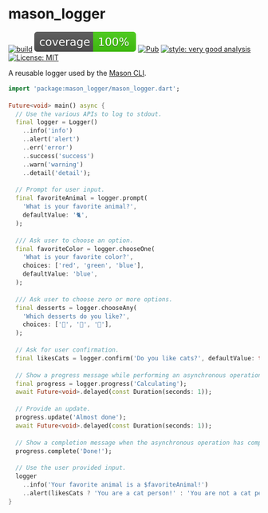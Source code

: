 # mason_logger

[![build](https://github.com/felangel/mason/workflows/mason_logger/badge.svg)](https://github.com/felangel/mason/actions)
[![coverage](https://raw.githubusercontent.com/felangel/mason/master/packages/mason_logger/coverage_badge.svg)](https://github.com/felangel/mason/actions)
[![Pub](https://img.shields.io/pub/v/mason_logger.svg)](https://pub.dev/packages/mason)
[![style: very good analysis](https://img.shields.io/badge/style-very_good_analysis-B22C89.svg)](https://pub.dev/packages/very_good_analysis)
[![License: MIT](https://img.shields.io/badge/license-MIT-purple.svg)](https://opensource.org/licenses/MIT)

A reusable logger used by the [Mason CLI](https://github.com/felangel/mason).

```dart
import 'package:mason_logger/mason_logger.dart';

Future<void> main() async {
  // Use the various APIs to log to stdout.
  final logger = Logger()
    ..info('info')
    ..alert('alert')
    ..err('error')
    ..success('success')
    ..warn('warning')
    ..detail('detail');

  // Prompt for user input.
  final favoriteAnimal = logger.prompt(
    'What is your favorite animal?',
    defaultValue: '🐈',
  );

  /// Ask user to choose an option.
  final favoriteColor = logger.chooseOne(
    'What is your favorite color?',
    choices: ['red', 'green', 'blue'],
    defaultValue: 'blue',
  );

  /// Ask user to choose zero or more options.
  final desserts = logger.chooseAny(
    'Which desserts do you like?',
    choices: ['🍦', '🍪', '🍩'],
  );

  // Ask for user confirmation.
  final likesCats = logger.confirm('Do you like cats?', defaultValue: true);

  // Show a progress message while performing an asynchronous operation.
  final progress = logger.progress('Calculating');
  await Future<void>.delayed(const Duration(seconds: 1));

  // Provide an update.
  progress.update('Almost done');
  await Future<void>.delayed(const Duration(seconds: 1));

  // Show a completion message when the asynchronous operation has completed.
  progress.complete('Done!');

  // Use the user provided input.
  logger
    ..info('Your favorite animal is a $favoriteAnimal!')
    ..alert(likesCats ? 'You are a cat person!' : 'You are not a cat person.');
}
```
